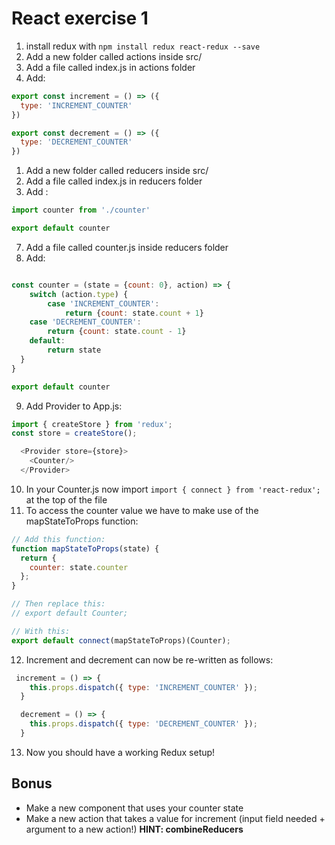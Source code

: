 # React exercise 1
1. install redux with `npm install redux react-redux --save` 
2. Add a new folder called actions inside src/
3. Add a file called index.js in actions folder
4. Add: 
```js
export const increment = () => ({
  type: 'INCREMENT_COUNTER'
})

export const decrement = () => ({
  type: 'DECREMENT_COUNTER'
})

```
1. Add a new folder called reducers inside src/
2. Add a file called index.js in reducers folder
3. Add :
```js
import counter from './counter'

export default counter

```
7. Add a file called counter.js inside reducers folder
8. Add:
```js

const counter = (state = {count: 0}, action) => {
    switch (action.type) {
        case 'INCREMENT_COUNTER':
            return {count: state.count + 1}
    case 'DECREMENT_COUNTER':
        return {count: state.count - 1}
    default:
        return state
  }
}

export default counter

``` 
9. Add Provider to App.js: 
```js
import { createStore } from 'redux';
const store = createStore();

  <Provider store={store}>
    <Counter/>
  </Provider>
```
10. In your Counter.js now import `import { connect } from 'react-redux';` at the top of the file
11. To access the counter value we have to make use of the mapStateToProps function: 
```js
// Add this function:
function mapStateToProps(state) {
  return {
    counter: state.counter
  };
}

// Then replace this:
// export default Counter;

// With this:
export default connect(mapStateToProps)(Counter);

```
12. Increment and decrement can now be re-written as follows: 
```js
 increment = () => {
    this.props.dispatch({ type: 'INCREMENT_COUNTER' });
  }

  decrement = () => {
    this.props.dispatch({ type: 'DECREMENT_COUNTER' });
  }
``` 
13. Now you should have a working Redux setup!

## Bonus
- Make a new component that uses your counter state
- Make a new action that takes a value for increment (input field needed + argument to a new action!) **HINT: combineReducers**